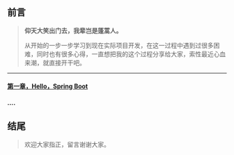 ## 前言

> **仰天大笑出门去，我辈岂是蓬蒿人。**
> 
>  从开始的一步一步学习到现在实际项目开发，在这一过程中遇到过很多困难，同时也有很多心得，一直想把我的这个过程分享给大家，索性最近心血来潮，就直接开干吧。


---
####  [第一章，Hello，Spring Boot](https://blog.csdn.net/zhouxianling233/article/details/89304787)
#### ....
## 结尾

> 欢迎大家指正，留言谢谢大家。
